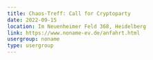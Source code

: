 ```yaml
---
title: Chaos-Treff: Call for Cryptoparty
date: 2022-09-15
location: Im Neuenheimer Feld 368, Heidelberg
link: https://www.noname-ev.de/anfahrt.html
usergroup: noname
type: usergroup
---
```

